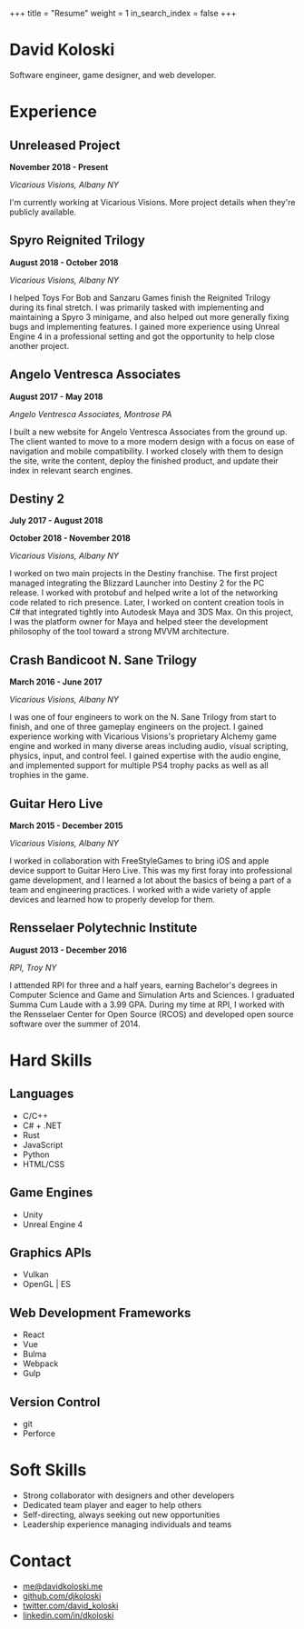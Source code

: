+++
title = "Resume"
weight = 1
in_search_index = false
+++

# David Koloski

Software engineer, game designer, and web developer.

# Experience

## Unreleased Project

**November 2018 - Present**

*Vicarious Visions, Albany NY*

I'm currently working at Vicarious Visions. More project details when they're publicly available.

## Spyro Reignited Trilogy

**August 2018 - October 2018**

*Vicarious Visions, Albany NY*

I helped Toys For Bob and Sanzaru Games finish the Reignited Trilogy during its final stretch. I was primarily tasked with implementing and maintaining a Spyro 3 minigame, and also helped out more generally fixing bugs and implementing features. I gained more experience using Unreal Engine 4 in a professional setting and got the opportunity to help close another project.

## Angelo Ventresca Associates

**August 2017 - May 2018**

*Angelo Ventresca Associates, Montrose PA*

I built a new website for Angelo Ventresca Associates from the ground up. The client wanted to move to a more modern design with a focus on ease of navigation and mobile compatibility. I worked closely with them to design the site, write the content, deploy the finished product, and update their index in relevant search engines.

## Destiny 2

**July 2017 - August 2018**

**October 2018 - November 2018**

*Vicarious Visions, Albany NY*

I worked on two main projects in the Destiny franchise. The first project managed integrating the Blizzard Launcher into Destiny 2 for the PC release. I worked with protobuf and helped write a lot of the networking code related to rich presence. Later, I worked on content creation tools in C# that integrated tightly into Autodesk Maya and 3DS Max. On this project, I was the platform owner for Maya and helped steer the development philosophy of the tool toward a strong MVVM architecture.

## Crash Bandicoot N. Sane Trilogy

**March 2016 - June 2017**

*Vicarious Visions, Albany NY*

I was one of four engineers to work on the N. Sane Trilogy from start to finish, and one of three gameplay engineers on the project. I gained experience working with Vicarious Visions's proprietary Alchemy game engine and worked in many diverse areas including audio, visual scripting, physics, input, and control feel. I gained expertise with the audio engine, and implemented support for multiple PS4 trophy packs as well as all trophies in the game.

## Guitar Hero Live

**March 2015 - December 2015**

*Vicarious Visions, Albany NY*

I worked in collaboration with FreeStyleGames to bring iOS and apple device support to Guitar Hero Live. This was my first foray into professional game development, and I learned a lot about the basics of being a part of a team and engineering practices. I worked with a wide variety of apple devices and learned how to properly develop for them.

## Rensselaer Polytechnic Institute

**August 2013 - December 2016**

*RPI, Troy NY*

I atttended RPI for three and a half years, earning Bachelor's degrees in Computer Science and Game and Simulation Arts and Sciences. I graduated Summa Cum Laude with a 3.99 GPA. During my time at RPI, I worked with the Rensselaer Center for Open Source (RCOS) and developed open source software over the summer of 2014.

# Hard Skills

## Languages

- C/C++
- C# + .NET
- Rust
- JavaScript
- Python
- HTML/CSS

## Game Engines

- Unity
- Unreal Engine 4

## Graphics APIs

- Vulkan
- OpenGL | ES

## Web Development Frameworks

- React
- Vue
- Bulma
- Webpack
- Gulp

## Version Control

- git
- Perforce

# Soft Skills

- Strong collaborator with designers and other developers
- Dedicated team player and eager to help others
- Self-directing, always seeking out new opportunities
- Leadership experience managing individuals and teams

# Contact

- [me@davidkoloski.me](mailto:me@davidkoloski.me)
- [github.com/djkoloski](http://github.com/djkoloski)
- [twitter.com/david_koloski](http://twitter.com/david_koloski)
- [linkedin.com/in/dkoloski](http://linkedin.com/in/dkoloski)